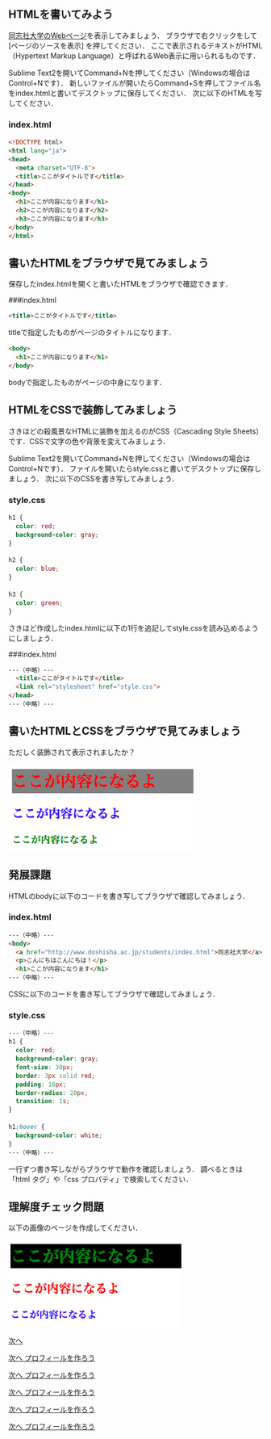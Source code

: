 ## HTMLを書いてみよう

[同志社大学のWebページ](http://www.doshisha.ac.jp/index.html)を表示してみましょう．
ブラウザで右クリックをして [ページのソースを表示] を押してください．
ここで表示されるテキストがHTML（Hypertext Markup Language）と呼ばれるWeb表示に用いられるものです．

Sublime Text2を開いてCommand+Nを押してください（Windowsの場合はControl+Nです）．
新しいファイルが開いたらCommand+Sを押してファイル名をindex.htmlと書いてデスクトップに保存してください．
次に以下のHTMLを写してください．

### index.html

```html
<!DOCTYPE html>
<html lang="ja">
<head>
  <meta charset="UTF-8">
  <title>ここがタイトルです</title>
</head>
<body>
  <h1>ここが内容になります</h1>
  <h2>ここが内容になります</h2>
  <h3>ここが内容になります</h3>
</body>
</html>
```

## 書いたHTMLをブラウザで見てみましょう

保存したindex.htmlを開くと書いたHTMLをブラウザで確認できます．

###index.html

```html
<title>ここがタイトルです</title>
```

titleで指定したものがページのタイトルになります．

```html
<body>
  <h1>ここが内容になります</h1>  
</body>
```

bodyで指定したものがページの中身になります．

## HTMLをCSSで装飾してみましょう

さきほどの殺風景なHTMLに装飾を加えるのがCSS（Cascading Style Sheets）です．CSSで文字の色や背景を変えてみましょう．

Sublime Text2を開いてCommand+Nを押してください（Windowsの場合はControl+Nです）．
ファイルを開いたらstyle.cssと書いてデスクトップに保存しましょう．
次に以下のCSSを書き写してみましょう．

### style.css

```css
h1 {
  color: red;
  background-color: gray;
}

h2 {
  color: blue;
}

h3 {
  color: green;
}
```

さきほど作成したindex.htmlに以下の1行を追記してstyle.cssを読み込めるようにしましょう．

###index.html

```html
---（中略）---
  <title>ここがタイトルです</title>
  <link rel="stylesheet" href="style.css">
</head>
---（中略）---
```

## 書いたHTMLとCSSをブラウザで見てみましょう

ただしく装飾されて表示されましたか？

![screenshot.png](images/helloworld/screenshot.png)

## 発展課題
HTMLのbodyに以下のコードを書き写してブラウザで確認してみましょう．

### index.html

```html
---（中略）---
<body>
  <a href="http://www.doshisha.ac.jp/students/index.html">同志社大学</a>
  <p>こんにちはこんにちは！</p>
  <h1>ここが内容になります</h1>
---（中略）---
```

CSSに以下のコードを書き写してブラウザで確認してみましょう．

### style.css

```css
---（中略）---
h1 {
  color: red;
  background-color: gray;
  font-size: 30px;
  border: 3px solid red;
  padding: 16px;
  border-radius: 20px;
  transition: 1s;
}

h1:hover {
  background-color: white;
}
---（中略）---
```

一行ずつ書き写しながらブラウザで動作を確認しましょう．
調べるときは「html タグ」や「css プロパティ」で検索してください．

## 理解度チェック問題
以下の画像のページを作成してください．

![quiz.png](images/helloworld/quiz.png)

[次へ](profile.md)
 
[次へ プロフィールを作ろう](../01/profile.md)
 
[次へ プロフィールを作ろう](../../spring/01/profile.md)
 
[次へ プロフィールを作ろう](../../spring/01/profile.md)
 
[次へ プロフィールを作ろう](../../spring/01/profile.md)
 
[次へ プロフィールを作ろう](../../spring/01/profile.md)
